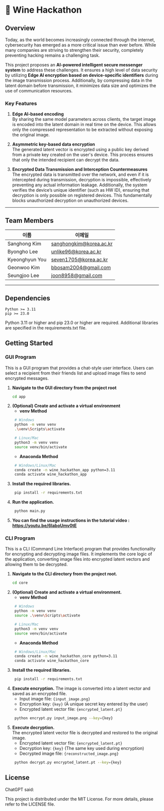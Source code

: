# 🍷 Wine Hackathon

## Overview

Today, as the world becomes increasingly connected through the internet, cybersecurity has emerged as a more critical issue than ever before. While many companies are striving to strengthen their security, completely preventing hacking remains a challenging task.

This project proposes an **AI-powered intelligent secure messenger system** to address these challenges. It ensures a high level of data security by utilizing **Edge AI encryption based on device-specific identifiers** during the image transmission process. Additionally, by compressing data in the latent domain before transmission, it minimizes data size and optimizes the use of communication resources.

### Key Features

1. **Edge AI-based encoding**  
   By sharing the same model parameters across clients, the target image is encoded into the latent domain in real time on the device. This allows only the compressed representation to be extracted without exposing the original image.

2. **Asymmetric key-based data encryption**  
   The generated latent vector is encrypted using a public key derived from a private key created on the user's device. This process ensures that only the intended recipient can decrypt the data.

3. **Encrypted Data Transmission and Interception Countermeasures**  
   The encrypted data is transmitted over the network, and even if it is intercepted during transmission, decryption is impossible, effectively preventing any actual information leakage. Additionally, the system verifies the device’s unique identifier (such as HW ID), ensuring that decryption is only possible on registered devices. This fundamentally blocks unauthorized decryption on unauthorized devices.

---

## Team Members

| 이름     | 이메일 |
|----------|--------|
| Sanghong Kim   | sanghongkim@korea.ac.kr |
| Byongho Lee   | unlike96@korea.ac.kr     |
| Kyeonghyun You   | seven1705@korea.ac.kr    |
| Geonwoo Kim   | bbosam2004@gmail.com     |
| Seungjoo Lee   | joon8958@gmail.com       |

---

## Dependencies

```text
Python >= 3.11  
pip >= 23.0
```

Python 3.11 or higher and pip 23.0 or higher are required. Additional libraries are specified in the requirements.txt file.


## Getting Started

### GUI Program
This is a GUI program that provides a chat-style user interface. Users can select a recipient from their friends list and upload image files to send encrypted messages.
1. **Navigate to the GUI directory from the project root**  
   ```bash
   cd app
   ```
2. **(Optional) Create and activate a virtual environment**
   * **venv Method**
   ```bash
    # Windows
    python -m venv venv
    .\venv\Scripts\activate

    # Linux/Mac
    python3 -m venv venv
    source venv/bin/activate
   ``` 
   * **Anaconda Method**
   ```bash
    # Windows/Linux/Mac
    conda create -n wine_hackathon_app python=3.11
    conda activate wine_hackathon_app
   ```
3. **Install the required libraries.**  
   ```bash
    pip install -r requirements.txt
   ```
4. **Run the application.**  
   ```bash
    python main.py
   ```
5. **You can find the usage instructions in the tutorial video : https://youtu.be/6IaboUmv0tE**

### CLI Program
This is a CLI (Command Line Interface) program that provides functionality for encrypting and decrypting image files. It implements the core logic of the application, converting image files into encrypted latent vectors and allowing them to be decrypted.
1. **Navigate to the CLI directory from the project root.**  
   ```bash
   cd core
   ```
2. **(Optional) Create and activate a virtual environment.**
   * **venv Method**
   ```bash
    # Windows
    python -m venv venv
    source .\venv\Scripts\activate

    # Linux/Mac
    python3 -m venv venv
    source venv/bin/activate
   ``` 
   * **Anaconda Method**
   ```bash
    # Windows/Linux/Mac
    conda create -n wine_hackathon_core python=3.11
    conda activate wine_hackathon_core
   ```
3. **Install the required libraries.**  
   ```bash
    pip install -r requirements.txt
   ```
4. **Execute encryption.**
   The image is converted into a latent vector and saved as an encrypted file.
   - Input image file: `{input_image.png}`
   - Encryption key: `{key}` (A unique secret key entered by the user)
   - Encrypted latent vector file: `{encrypted_latent.pt}`
   ```bash
    python encrypt.py input_image.png --key={key}
   ```
5. **Execute decryption.**  
    The encrypted latent vector file is decrypted and restored to the original image.
    - Encrypted latent vector file: `{encrypted_latent.pt}`
    - Decryption key: `{key}` (The same key used during encryption)
    - Decrypted image file: `{reconstructed_image.png}`
   ```bash
    python decrypt.py encrypted_latent.pt --key={key}
   ```

## License
ChatGPT said:

This project is distributed under the MIT License. For more details, please refer to the LICENSE
 file.
